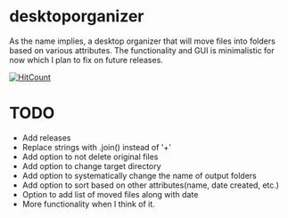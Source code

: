 # desktoporganizer
As the name implies, a desktop organizer that will move files into folders based on various attributes.
The functionality and GUI is minimalistic for now which I plan to fix on future releases.

[![HitCount](http://hits.dwyl.io/saleguas/desktoporganizer.svg)](http://hits.dwyl.io/saleguas/desktoporganizer)

# TODO
* Add releases
* Replace strings with .join() instead of '+'
* Add option to not delete original files
* Add option to change target directory
* Add option to systematically change the name of output folders
* Add option to sort based on other attributes(name, date created, etc.)
* Option to add list of moved files along with date
* More functionality when I think of it.
